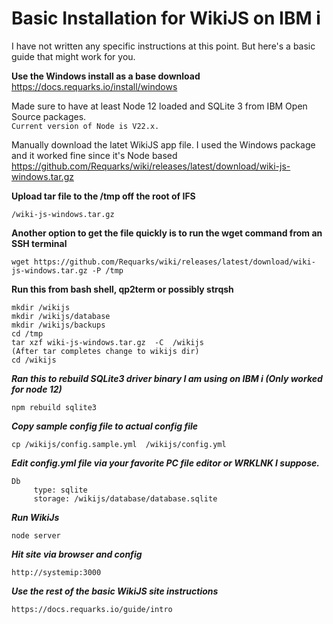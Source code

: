 # Basic Installation for WikiJS on IBM i 

I have not written any specific instructions at this point. But here's a basic guide that might work for you.

**Use the Windows install as a base download**   
https://docs.requarks.io/install/windows

Made sure to have at least Node 12 loaded and SQLite 3 from IBM Open Source packages.   
```Current version of Node is V22.x.```

Manually download the latet WikiJS app file. I used the Windows package and it worked fine since it's Node based   
https://github.com/Requarks/wiki/releases/latest/download/wiki-js-windows.tar.gz

**Upload tar file to the /tmp off the root of IFS**

```/wiki-js-windows.tar.gz```

**Another option to get the file quickly is to run the wget command from an SSH terminal**
```
wget https://github.com/Requarks/wiki/releases/latest/download/wiki-js-windows.tar.gz -P /tmp
```
**Run this from bash shell, qp2term or possibly strqsh**

```
mkdir /wikijs
mkdir /wikijs/database
mkdir /wikijs/backups
cd /tmp
tar xzf wiki-js-windows.tar.gz  -C  /wikijs
(After tar completes change to wikijs dir)
cd /wikijs
```

***Ran this to rebuild SQLite3 driver binary I am using on IBM i (Only worked for node 12)***

```npm rebuild sqlite3```

***Copy sample config file to actual config file***

```cp /wikijs/config.sample.yml  /wikijs/config.yml```

***Edit config.yml file via your favorite PC file editor or WRKLNK I suppose.***

```
Db 
     type: sqlite
     storage: /wikijs/database/database.sqlite
```

***Run WikiJs***

```node server```

***Hit site via browser and config***

```http://systemip:3000```

***Use the rest of the basic WikiJS site instructions***
```
https://docs.requarks.io/guide/intro
```
